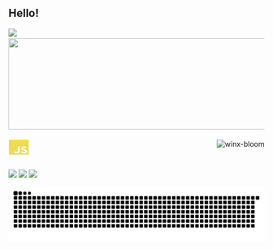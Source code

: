 ## Hello! 
 <div>
  <a href="https://github.com/JaqueRV">
  <img height="180em" src="https://github-readme-stats.vercel.app/api?username=JaqueRV&show_icons=true&theme=dracula&include_all_commits=true&count_private=true"/>
  <img height="180em" width="600em" src="https://github-readme-stats.vercel.app/api/top-langs/?username=JaqueRV&layout=compact&langs_count=7&theme=dracula"/>
</div>
 
<div style="display: inline_block"><br>
  <img align="center" alt="Js" height="30" width="40" src="https://raw.githubusercontent.com/devicons/devicon/master/icons/javascript/javascript-plain.svg">
  <img align="right" alt="winx-bloom" src="https://media.tenor.com/images/7c62489065a4e21a6bfb25d4a11e3076/tenor.gif">
</div>
  
  ##
 <div>
 <a href="https://www.linkedin.com/in/jaqueline-vaz-39893993/" target="_blank"><img src="https://img.shields.io/badge/-LinkedIn-%230077B5?style=for-the-badge&logo=linkedin&logoColor=white" target="_blank"></a> 
 <a href = "mailto:jaquelinevaz95@gmail.com"><img src="https://img.shields.io/badge/-Gmail-%23333?style=for-the-badge&logo=gmail&logoColor=white" target="_blank"></a>
 <a href="https://www.instagram.com/jaquelinevaz/" target="_blank"><img src="https://img.shields.io/badge/-Instagram-%23E4405F?style=for-the-badge&logo=instagram&logoColor=white" target="_blank"></a>
 
  ![Snake animation](https://github.com/JaqueRV/JaqueRV/blob/output/github-contribution-grid-snake.svg)
 
</div>
